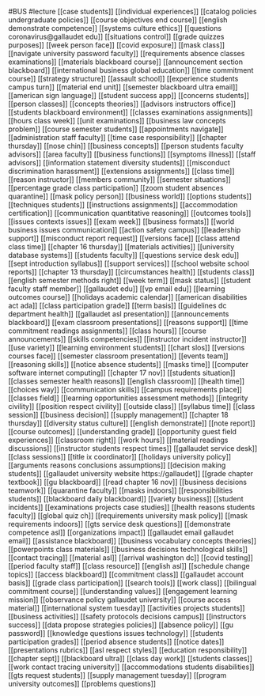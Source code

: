 #BUS
#lecture
[[case students]]
[[individual experiences]]
[[catalog policies undergraduate policies]]
[[course objectives end course]]
[[english demonstrate competence]]
[[systems culture ethics]]
[[questions coronavirus@gallaudet edu]]
[[situations control]]
[[grade quizzes purposes]]
[[week person face]]
[[covid exposure]]
[[mask class]]
[[navigate university password faculty]]
[[requirements absence classes examinations]]
[[materials blackboard course]]
[[announcement section blackboard]]
[[international business global education]]
[[time commitment course]]
[[strategy structure]]
[[assault school]]
[[experience students campus turn]]
[[material end unit]]
[[semester blackboard ultra email]]
[[american sign language]]
[[student success app]]
[[concerns students]]
[[person classes]]
[[concepts theories]]
[[advisors instructors office]]
[[students blackboard environment]]
[[classes examinations assignments]]
[[hours class week]]
[[unit examinations]]
[[business law concepts problem]]
[[course semester students]]
[[appointments navigate]]
[[administration staff faculty]]
[[time case responsibility]]
[[chapter thursday]]
[[nose chin]]
[[business concepts]]
[[person students faculty advisors]]
[[area faculty]]
[[business functions]]
[[symptoms illness]]
[[staff advisors]]
[[information statement diversity students]]
[[misconduct discrimination harassment]]
[[extensions assignments]]
[[class time]]
[[reason instructor]]
[[members community]]
[[semester situations]]
[[percentage grade class participation]]
[[zoom student absences quarantine]]
[[mask policy person]]
[[business world]]
[[options students]]
[[techniques students]]
[[instructions assignments]]
[[accommodation certification]]
[[communication quantitative reasoning]]
[[outcomes tools]]
[[issues contexts issues]]
[[exam week]]
[[business formats]]
[[world business issues communication]]
[[action safety campus]]
[[leadership support]]
[[misconduct report request]]
[[versions face]]
[[class attend class time]]
[[chapter 16 thursday]]
[[materials activities]]
[[university database systems]]
[[students faculty]]
[[questions service desk edu]]
[[sept introduction syllabus]]
[[support services]]
[[school website school reports]]
[[chapter 13 thursday]]
[[circumstances health]]
[[students class]]
[[english semester methods right]]
[[week term]]
[[mask status]]
[[student faculty staff member]]
[[gallaudet edu]]
[[vp email edu]]
[[learning outcomes course]]
[[holidays academic calendar]]
[[american disabilities act ada]]
[[class participation grade]]
[[term basis]]
[[guidelines dc department health]]
[[gallaudet asl presentation]]
[[announcements blackboard]]
[[exam classroom presentations]]
[[reasons support]]
[[time commitment readings assignments]]
[[class hours]]
[[course announcements]]
[[skills competencies]]
[[instructor incident instructor]]
[[use variety]]
[[learning environment students]]
[[chart slos]]
[[versions courses face]]
[[semester classroom presentation]]
[[events team]]
[[reasoning skills]]
[[notice absence students]]
[[masks time]]
[[computer software internet computing]]
[[chapter 17 nov]]
[[students situation]]
[[classes semester health reasons]]
[[english classroom]]
[[health time]]
[[choices way]]
[[communication skills]]
[[campus requirements place]]
[[classes field]]
[[learning opportunities assessment methods]]
[[integrity civility]]
[[position respect civility]]
[[outside class]]
[[syllabus time]]
[[class session]]
[[business decision]]
[[supply management]]
[[chapter 18 thursday]]
[[diversity status culture]]
[[english demonstrate]]
[[note report]]
[[course outcomes]]
[[understanding grade]]
[[opportunity guest field experiences]]
[[classroom right]]
[[work hours]]
[[material readings discussions]]
[[instructor students respect times]]
[[gallaudet service desk]]
[[class sessions]]
[[title ix coordinator]]
[[holidays university policy]]
[[arguments reasons conclusions assumptions]]
[[decision making students]]
[[gallaudet university website https://gallaudet]]
[[grade chapter textbook]]
[[gu blackboard]]
[[read chapter 16 nov]]
[[business decisions teamwork]]
[[quarantine faculty]]
[[masks indoors]]
[[responsibilities students]]
[[blackboard daily blackboard]]
[[variety business]]
[[student incidents]]
[[examinations projects case studies]]
[[health reasons students faculty]]
[[global quiz ch]]
[[requirements university mask policy]]
[[mask requirements indoors]]
[[gts service desk questions]]
[[demonstrate competence asl]]
[[organizations impact]]
[[gallaudet email gallaudet email]]
[[assistance blackboard]]
[[business vocabulary concepts theories]]
[[powerpoints class materials]]
[[business decisions technological skills]]
[[contact tracing]]
[[material asl]]
[[arrival washington dc]]
[[covid testing]]
[[period faculty staff]]
[[class resource]]
[[english asl]]
[[schedule change topics]]
[[access blackboard]]
[[commitment class]]
[[gallaudet account basis]]
[[grade class participation]]
[[search tools]]
[[work class]]
[[bilingual commitment course]]
[[understanding values]]
[[engagement learning mission]]
[[observance policy gallaudet university]]
[[course access material]]
[[international system tuesday]]
[[activities projects students]]
[[business activities]]
[[safety protocols decisions campus]]
[[instructors success]]
[[data propose strategies policies]]
[[absence policy]]
[[gu password]]
[[knowledge questions issues technology]]
[[students participation grades]]
[[period absence students]]
[[notice dates]]
[[presentations rubrics]]
[[asl respect styles]]
[[education responsibility]]
[[chapter sept]]
[[blackboard ultra]]
[[class day work]]
[[students classes]]
[[work contact tracing university]]
[[accommodations students disabilities]]
[[gts request students]]
[[supply management tuesday]]
[[program university outcomes]]
[[problems questions]]
